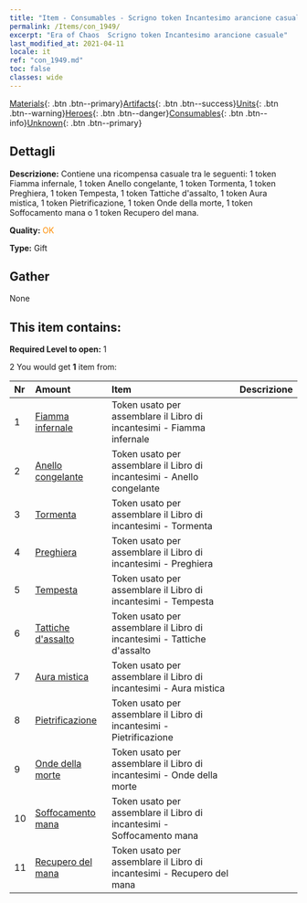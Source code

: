 ```yaml
---
title: "Item - Consumables - Scrigno token Incantesimo arancione casuale"
permalink: /Items/con_1949/
excerpt: "Era of Chaos  Scrigno token Incantesimo arancione casuale"
last_modified_at: 2021-04-11
locale: it
ref: "con_1949.md"
toc: false
classes: wide
---
```

 [Materials](/it/Items/){: .btn .btn--primary}[Artifacts](/it/Items/Artifacts/){: .btn .btn--success}[Units](/it/Items/Units/){: .btn .btn--warning}[Heroes](/it/Items/Heroes/){: .btn .btn--danger}[Consumables](/it/Items/Consumables/){: .btn .btn--info}[Unknown](/it/Items/Unknown/){: .btn .btn--primary}

## Dettagli
 **Descrizione:** Contiene una ricompensa casuale tra le seguenti: 1 token Fiamma infernale, 1 token Anello congelante, 1 token Tormenta, 1 token Preghiera, 1 token Tempesta, 1 token Tattiche d'assalto, 1 token Aura mistica, 1 token Pietrificazione, 1 token Onde della morte, 1 token Soffocamento mana o 1 token Recupero del mana.

 **Quality:** <span style="color: #FF8C00">OK</span>

 **Type:** Gift

## Gather

  None

## This item contains:

 **Required Level to open:** 1

 2 You would get **1** item  from:

  | Nr | Amount |     Item    | Descrizione |
  |:---|:-------|:------------|:-----------:|
  | 1 | [Fiamma infernale](/it/Items/her_406/) | Token usato per assemblare il Libro di incantesimi - Fiamma infernale | 
  | 2 | [Anello congelante](/it/Items/her_421/) | Token usato per assemblare il Libro di incantesimi - Anello congelante | 
  | 3 | [Tormenta](/it/Items/her_423/) | Token usato per assemblare il Libro di incantesimi - Tormenta | 
  | 4 | [Preghiera](/it/Items/her_432/) | Token usato per assemblare il Libro di incantesimi - Preghiera | 
  | 5 | [Tempesta](/it/Items/her_445/) | Token usato per assemblare il Libro di incantesimi - Tempesta | 
  | 6 | [Tattiche d'assalto](/it/Items/her_450/) | Token usato per assemblare il Libro di incantesimi - Tattiche d'assalto | 
  | 7 | [Aura mistica](/it/Items/her_470/) | Token usato per assemblare il Libro di incantesimi - Aura mistica | 
  | 8 | [Pietrificazione](/it/Items/her_471/) | Token usato per assemblare il Libro di incantesimi - Pietrificazione | 
  | 9 | [Onde della morte](/it/Items/her_456/) | Token usato per assemblare il Libro di incantesimi - Onde della morte | 
  | 10 | [Soffocamento mana](/it/Items/her_480/) | Token usato per assemblare il Libro di incantesimi - Soffocamento mana | 
  | 11 | [Recupero del mana](/it/Items/her_482/) | Token usato per assemblare il Libro di incantesimi - Recupero del mana | 
